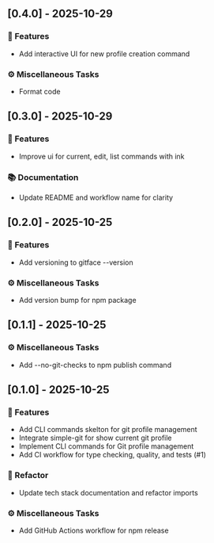 ## [0.4.0] - 2025-10-29

### 🚀 Features

- Add interactive UI for new profile creation command

### ⚙️ Miscellaneous Tasks

- Format code
## [0.3.0] - 2025-10-29

### 🚀 Features

- Improve ui for current, edit, list commands with ink

### 📚 Documentation

- Update README and workflow name for clarity
## [0.2.0] - 2025-10-25

### 🚀 Features

- Add versioning to gitface --version

### ⚙️ Miscellaneous Tasks

- Add version bump for npm package
## [0.1.1] - 2025-10-25

### ⚙️ Miscellaneous Tasks

- Add --no-git-checks to npm publish command
## [0.1.0] - 2025-10-25

### 🚀 Features

- Add CLI commands skelton for git profile management
- Integrate simple-git for show current git profile
- Implement CLI commands for Git profile management
- Add CI workflow for type checking, quality, and tests (#1)

### 🚜 Refactor

- Update tech stack documentation and refactor imports

### ⚙️ Miscellaneous Tasks

- Add GitHub Actions workflow for npm release
